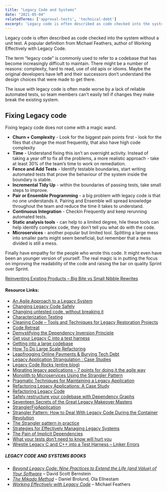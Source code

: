 ```yaml
---
title: "Legacy Code and Systems"
date: "2021-05-04"
relatedTerms: ['approval-tests', 'technical-debt']
excerpt: 'Legacy code is often described as code checked into the system without a unit test. A'
---
```


Legacy code is often described as code checked into the system without a unit test. A popular definition from Michael Feathers, author of Working Effectively with Legacy Code.

The term “legacy code” is commonly used to refer to a codebase that has become increasingly difficult to maintain. There might be a number of reasons: complexity, hard to read, use of old apis or idioms. Maybe the original developers have left and their successors don’t understand the design choices that were made to get there.

The issue with legacy code is often made worse by a lack of reliable automated tests, so team members can’t easily tell if changes they make break the existing system.

## Fixing Legacy code

Fixing legacy code does not come with a magic wand.

- **Churn + Complexity** - Look for the biggest pain points first - look for the files that change the most frequently, that also have high code complexity
- **Time** - Understand fixing this isn’t an overnight activity. Instead of taking a year off to fix all the problems, a more realistic approach - take at least 30% of the team’s time to work on remediation.
- **Fence and Add Tests** - Identify testable boundaries, start writing automated tests that prove the behaviour of the system inside the boundary is stable.
- **Incremental Tidy Up** - within the boundaries of passing tests, take small steps to improve.
- **Pair or Ensemble Programming** - a big problem with legacy code is that no one understands it. Pairing and Ensemble will spread knowledge throughout the team and reduce the time it takes to understand.
- **Continuous Integration** - Checkin Frequently and keep rerunning automated tests.
- **Static analysis tools** - can help to a limited degree, hile these tools can help identify complex code, they don’t tell you what do with the code.
- **Microservices** - another popular but limited tool. Splitting a large mess into smaller parts might seem beneficial, but remember that a mess divided is still a mess.

Finally have empathy for the people who wrote this code. It might even have been an younger version of yourself. The real magic is in putting the focus on improving the readability of the code and raising the bar on quality Sprint over Sprint.

[Reinventing Existing Products – Big Bite vs Small Nibble Rewrites](https://agilepainrelief.com/blog/reinventing-existing-products-big-bite-vs-small-nibble-rewrites.html)

#### Resource Links:

- [An Agile Approach to a Legacy System](https://cdn.pols.co.uk/papers/agile-approach-to-legacy-systems.pdf)
- [Changing Legacy Code Safely](https://codemanship.wordpress.com/2019/12/12/changing-legacy-code-safely/)
- [Changing untested code, without breaking it](https://understandlegacycode.com/changing-untested-code/)
- [Characterization Testing](https://michaelfeathers.silvrback.com/characterization-testing)
- [Cleaning Code – Tools and Techniques for Legacy Restoration Projects](https://www.infoq.com/presentations/large-legacy-techniques-tools)
- [Code Retreat](https://coderetreat.org/)
- [Demystifying the Dependency Inversion Principle](https://blog.thecodewhisperer.com/permalink/consequences-of-dependency-inversion-principle/)
- [Get your Legacy C into a test harness](https://wingman-sw.com/articles/tdd-legacy-c)
- [Getting into a large codebase](https://understandlegacycode.com/getting-into-large-codebase/)
- [How To Do Large Scale Refactoring](https://www.infoq.com/news/2010/08/large-scale-refactoring)
- [Leapfrogging Online Payments & Burying Tech Debt](https://www.infoq.com/presentations/refactoring-erlang)
- [Legacy Application Strangulation : Case Studies](https://paulhammant.com/2013/07/14/legacy-application-strangulation-case-studies/)
- [Legacy Code Rocks (entire blog)](https://legacycoderocks.libsyn.com/)
- [Migrating legacy applications – 7 points for doing it the agile way](https://www.ontheagilepath.net/2015/11/migrating-legacy-applications-7-points-for-doing-it-the-agile-way-and-avoid-big-bang-intransparent-approaches.html)
- [Monolith to Microservices Using the Strangler Pattern](https://dzone.com/articles/monolith-to-microservices-using-the-strangler-patt)
- [Pragmatic Techniques for Maintaining a Legacy Application](https://www.infoq.com/articles/Pragmatic-Legacy-App-Maintenance)
- [Refactoring Legacy Applications: A Case Study](https://www.infoq.com/articles/refactoring-legacy-applications)
- [Refactoring Legacy Code](https://code.tutsplus.com/series/refactoring-legacy-code--cms-633)
- [Safely restructure your codebase with Dependency Graphs](https://understandlegacycode.com/blog/safely-restructure-codebase-with-dependency-graphs/)
- [Seventeen Secrets of the Great Legacy Makeover Masters](https://www.infoq.com/presentations/17-Secrets-Legacy-Code)
- [StranglerFigApplication](https://martinfowler.com/bliki/StranglerFigApplication.html)
- [Strangler Pattern: How to Deal With Legacy Code During the Container Revolution](https://cloudnativenow.com/topics/cloudnativedevelopment/strangler-pattern-dealing-with-legacy-code-in-the-age-of-containers/)
- [The Strangler pattern in practice](https://www.michielrook.nl/2016/11/strangler-pattern-practice/)
- [Strategies for Effectively Managing Legacy Systems](https://www.infoq.com/presentations/strategies-for-effectively-managing-legacy-systems)
- [The Pain of Implicit Dependencies](https://blog.thecodewhisperer.com/permalink/the-pain-of-implicit-dependencies/)
- [What your tests don’t need to know will hurt you](https://blog.thecodewhisperer.com/permalink/what-your-tests-dont-need-to-know-will-hurt-you/)
- [Wrestle Legacy C and C++ into a Test Harness – Linker Errors](http://blog.wingman-sw.com/wrestle-legacy-c-cpp-into-tests-linker-errors)

##### LEGACY CODE AND SYSTEMS BOOKS

- _[Beyond Legacy Code: Nine Practices to Extend the Life (and Value) of Your Software](https://www.amazon.ca/Beyond-Legacy-Code-Practices-Software/dp/1680500791/&tag=notesfromatoo-20/&tag=notesfromatoo-20)_ – David Scott Bernstein
- _[The Mikado Method](https://www.amazon.ca/Mikado-Method-Ola-Ellnestam/dp/1617291218/&tag=notesfromatoo-20/&tag=notesfromatoo-20)_ – Daniel Brolund, Ola Ellnestam
- [_Working Effectively with Legacy Code_](https://www.amazon.com/Working-Effectively-Legacy-Michael-Feathers/dp/0131177052/&tag=notesfromatoo-20/&tag=notesfromatoo-20) – Michael Feathers

